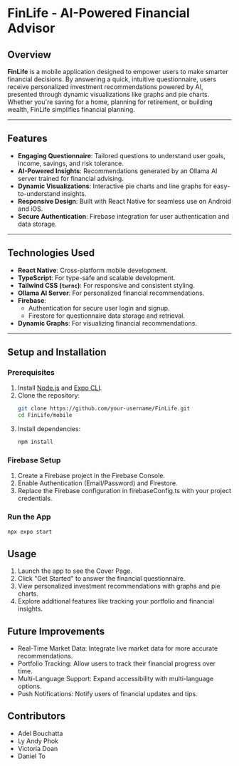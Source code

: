 # FinLife - AI-Powered Financial Advisor

## Overview
**FinLife** is a mobile application designed to empower users to make smarter financial decisions. By answering a quick, intuitive questionnaire, users receive personalized investment recommendations powered by AI, presented through dynamic visualizations like graphs and pie charts. Whether you're saving for a home, planning for retirement, or building wealth, FinLife simplifies financial planning.

---

## Features
- **Engaging Questionnaire**: Tailored questions to understand user goals, income, savings, and risk tolerance.
- **AI-Powered Insights**: Recommendations generated by an Ollama AI server trained for financial advising.
- **Dynamic Visualizations**: Interactive pie charts and line graphs for easy-to-understand insights.
- **Responsive Design**: Built with React Native for seamless use on Android and iOS.
- **Secure Authentication**: Firebase integration for user authentication and data storage.

---

## Technologies Used
- **React Native**: Cross-platform mobile development.
- **TypeScript**: For type-safe and scalable development.
- **Tailwind CSS (`twrnc`)**: For responsive and consistent styling.
- **Ollama AI Server**: For personalized financial recommendations.
- **Firebase**:
  - Authentication for secure user login and signup.
  - Firestore for questionnaire data storage and retrieval.
- **Dynamic Graphs**: For visualizing financial recommendations.

---

## Setup and Installation

### Prerequisites
1. Install [Node.js](https://nodejs.org/) and [Expo CLI](https://expo.dev/).
2. Clone the repository:
   ```bash
   git clone https://github.com/your-username/FinLife.git
   cd FinLife/mobile
3. Install dependencies:
   ```bash
   npm install

### Firebase Setup
1. Create a Firebase project in the Firebase Console.
2. Enable Authentication (Email/Password) and Firestore.
3. Replace the Firebase configuration in firebaseConfig.ts with your project credentials.

### Run the App
```bash
npx expo start
```

## Usage
1. Launch the app to see the Cover Page.
2. Click "Get Started" to answer the financial questionnaire.
3. View personalized investment recommendations with graphs and pie charts.
4. Explore additional features like tracking your portfolio and financial insights.

## Future Improvements
- Real-Time Market Data: Integrate live market data for more accurate recommendations.
- Portfolio Tracking: Allow users to track their financial progress over time.
- Multi-Language Support: Expand accessibility with multi-language options.
- Push Notifications: Notify users of financial updates and tips.

## Contributors
- Adel Bouchatta
- Ly Andy Phok 
- Victoria Doan
- Daniel To
